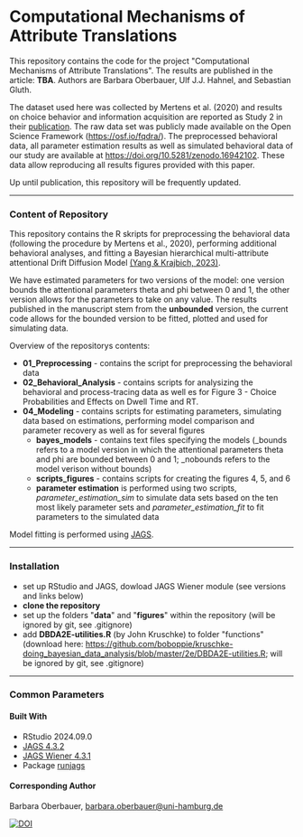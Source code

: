 # Computational Mechanisms of Attribute Translations
This repository contains the code for the project "Computational Mechanisms of Attribute Translations". 
The results are published in the article: **TBA**. 
Authors are Barbara Oberbauer, Ulf J.J. Hahnel, and Sebastian Gluth.

The dataset used here was collected by Mertens et al. (2020) and results on choice behavior and information acquisition are reported as Study 2 in their [publication](https://doi.org/10.1017/S1930297500006896). The raw data set was publicly made available on the Open Science Framework (https://osf.io/fqdra/). The preprocessed behavioral data, all parameter estimation results as well as simulated behavioral data of our study are available at https://doi.org/10.5281/zenodo.16942102. These data allow reproducing all results figures provided with this paper.

Up until publication, this repository will be frequently updated.

----


### Content of Repository
This repository contains the R skripts for preprocessing the behavioral data (following the procedure by Mertens et al., 2020), performing additional behavioral analyses, and fitting a Bayesian hierarchical multi-attribute attentional Drift Diffusion Model [(Yang & Krajbich, 2023)](https://psycnet.apa.org/buy/2022-20750-001). 

We have estimated parameters for two versions of the model: one version bounds the attentional parameters theta and phi between 0 and 1, the other version allows for the parameters to take on any value. The results published in the manuscript stem from the **unbounded** version, the current code allows for the bounded version to be fitted, plotted and used for simulating data.  

Overview of the repositorys contents:
- **01_Preprocessing** - contains the script for preprocessing the behavioral data
- **02_Behavioral_Analysis** - contains scripts for analysizing the behavioral and process-tracing data as well es for Figure 3 - Choice Probabilities and Effects on Dwell Time and RT. 
- **04_Modeling** - contains scripts for estimating parameters, simulating data based on estimations, performing model comparison and parameter recovery as well as for several figures
    - **bayes_models** - contains text files specifying the models (_bounds refers to a model version in which the attentional parameters theta and phi are bounded between 0 and 1; _nobounds refers to the model verison without bounds)
    - **scripts_figures** - contains scripts for creating the figures 4, 5, and 6
    - **parameter estimation** is performed using two scripts, *parameter_estimation_sim* to simulate data sets based on the ten most likely parameter sets and *parameter_estimation_fit* to fit parameters to the simulated data

Model fitting is performed using [JAGS](https://mcmc-jags.sourceforge.io/). 


---

### Installation

- set up RStudio and JAGS, dowload JAGS Wiener module (see versions and links below)
- **clone the repository** 
- set up the folders "**data**" and "**figures**" within the repository (will be ignored by git, see .gitignore)
- add **DBDA2E-utilities.R** (by John Kruschke) to folder "functions" (download here: https://github.com/boboppie/kruschke-doing_bayesian_data_analysis/blob/master/2e/DBDA2E-utilities.R; will be ignored by git, see .gitignore)


---

### Common Parameters

#### Built With

- RStudio 2024.09.0
- [JAGS 4.3.2](https://mcmc-jags.sourceforge.io/)
- [JAGS Wiener 4.3.1](https://sourceforge.net/projects/jags-wiener/files/Windows/) 
- Package [runjags](https://cran.r-project.org/web/packages/runjags/index.html)

#### Corresponding Author

Barbara Oberbauer, barbara.oberbauer@uni-hamburg.de

[![DOI](https://zenodo.org/badge/DOI/10.5281/zenodo.16962465.svg)](https://doi.org/10.5281/zenodo.16962465)



